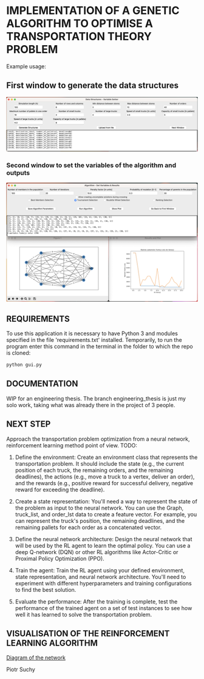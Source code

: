 ﻿# IMPLEMENTATION OF A GENETIC ALGORITHM TO OPTIMISE A TRANSPORTATION THEORY PROBLEM

Example usage:

## First window to generate the data structures

!["First window to set the parameters"](media/parameters_window.png)

### Second window to set the variables of the algorithm and outputs

!["Second window to set the variables of the algorithm"](media/alg_window.png)

## REQUIREMENTS

To use this application it is necessary to have Python 3 and modules specified in the file 'requirements.txt' installed.
Temporarily, to run the program enter this command in the terminal in the folder to which the repo is cloned:

```zsh
python gui.py
```

## DOCUMENTATION

WIP for an engineering thesis. The branch engineering_thesis is just my solo work, taking what was already there in the project of 3 people.

## NEXT STEP

Approach the transportation problem optimization from a neural network, reinforcement learning method point of view. TODO:

1. Define the environment: Create an environment class that represents the transportation problem. It should include the state (e.g., the current position of each truck, the remaining orders, and the remaining deadlines), the actions (e.g., move a truck to a vertex, deliver an order), and the rewards (e.g., positive reward for successful delivery, negative reward for exceeding the deadline).

2. Create a state representation: You'll need a way to represent the state of the problem as input to the neural network. You can use the Graph, truck_list, and order_lst data to create a feature vector. For example, you can represent the truck's position, the remaining deadlines, and the remaining pallets for each order as a concatenated vector.

3. Define the neural network architecture: Design the neural network that will be used by the RL agent to learn the optimal policy. You can use a deep Q-network (DQN) or other RL algorithms like Actor-Critic or Proximal Policy Optimization (PPO).

4. Train the agent: Train the RL agent using your defined environment, state representation, and neural network architecture. You'll need to experiment with different hyperparameters and training configurations to find the best solution.

5. Evaluate the performance: After the training is complete, test the performance of the trained agent on a set of test instances to see how well it has learned to solve the transportation problem.

## VISUALISATION OF THE REINFORCEMENT LEARNING ALGORITHM

[Diagram of the network](media/RLA_ACTOR-CRITIC.png)

Piotr Suchy
